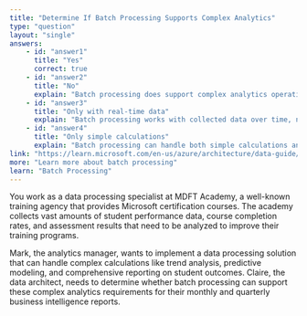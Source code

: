 ```yaml
---
title: "Determine If Batch Processing Supports Complex Analytics"
type: "question"
layout: "single"
answers:
    - id: "answer1"
      title: "Yes"
      correct: true
    - id: "answer2"
      title: "No"
      explain: "Batch processing does support complex analytics operations. It's specifically designed to handle computationally intensive tasks like aggregations, calculations, and data integrity checks by processing large datasets over time."
    - id: "answer3"
      title: "Only with real-time data"
      explain: "Batch processing works with collected data over time, not real-time data. Complex analytics can be performed on historical data through batch processing."
    - id: "answer4"
      title: "Only simple calculations"
      explain: "Batch processing can handle both simple calculations and complex analytics operations, making it suitable for sophisticated data analysis tasks."
link: "https://learn.microsoft.com/en-us/azure/architecture/data-guide/big-data/batch-processing"
more: "Learn more about batch processing"
learn: "Batch Processing"
---
```


You work as a data processing specialist at MDFT Academy, a well-known training agency that provides Microsoft certification courses. The academy collects vast amounts of student performance data, course completion rates, and assessment results that need to be analyzed to improve their training programs.

Mark, the analytics manager, wants to implement a data processing solution that can handle complex calculations like trend analysis, predictive modeling, and comprehensive reporting on student outcomes. Claire, the data architect, needs to determine whether batch processing can support these complex analytics requirements for their monthly and quarterly business intelligence reports.